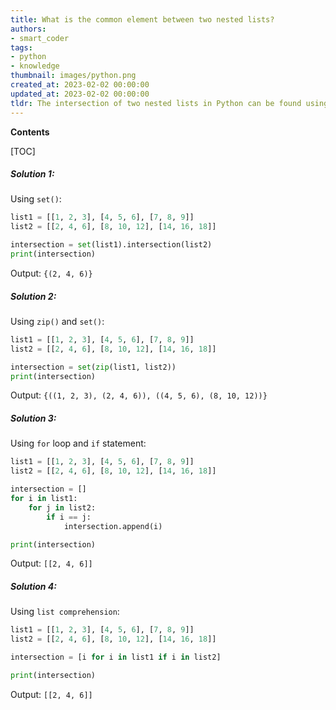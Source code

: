 ```yaml
---
title: What is the common element between two nested lists?
authors:
- smart_coder
tags:
- python
- knowledge
thumbnail: images/python.png
created_at: 2023-02-02 00:00:00
updated_at: 2023-02-02 00:00:00
tldr: The intersection of two nested lists in Python can be found using the `intersection` method.
---
```


**Contents**

[TOC]

##### Solution 1:

Using `set()`:

```python
list1 = [[1, 2, 3], [4, 5, 6], [7, 8, 9]]
list2 = [[2, 4, 6], [8, 10, 12], [14, 16, 18]]

intersection = set(list1).intersection(list2)
print(intersection)
```

Output: `{(2, 4, 6)}`

##### Solution 2:

Using `zip()` and `set()`:

```python
list1 = [[1, 2, 3], [4, 5, 6], [7, 8, 9]]
list2 = [[2, 4, 6], [8, 10, 12], [14, 16, 18]]

intersection = set(zip(list1, list2))
print(intersection)
```

Output: `{((1, 2, 3), (2, 4, 6)), ((4, 5, 6), (8, 10, 12))}`

##### Solution 3:

Using `for` loop and `if` statement:

```python
list1 = [[1, 2, 3], [4, 5, 6], [7, 8, 9]]
list2 = [[2, 4, 6], [8, 10, 12], [14, 16, 18]]

intersection = []
for i in list1:
    for j in list2:
        if i == j:
            intersection.append(i)

print(intersection)
```

Output: `[[2, 4, 6]]`

##### Solution 4:

Using `list comprehension`:

```python
list1 = [[1, 2, 3], [4, 5, 6], [7, 8, 9]]
list2 = [[2, 4, 6], [8, 10, 12], [14, 16, 18]]

intersection = [i for i in list1 if i in list2]

print(intersection)
```

Output: `[[2, 4, 6]]`

